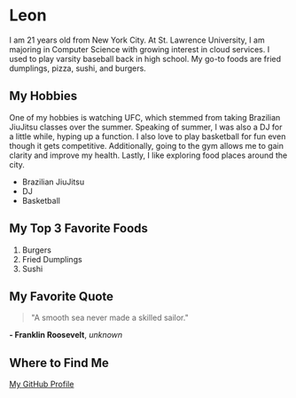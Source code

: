 # Leon 

I am 21 years old from New York City. At St. Lawrence University, I am majoring in Computer Science with growing interest in cloud services. I used 
to play varsity baseball back in high school. My go-to foods are fried dumplings, pizza, sushi, and burgers.

## My Hobbies
One of my hobbies is watching UFC, which stemmed from taking Brazilian JiuJitsu classes over the summer. Speaking of summer, 
I was also a DJ for a little while, hyping up a function. I also love to play basketball for fun even though it gets competitive. 
Additionally, going to the gym allows me to gain clarity and improve my health. Lastly, I like exploring food places around the city. 

+ Brazilian JiuJitsu
+ DJ
+ Basketball

## My Top 3 Favorite Foods 
1. Burgers
2. Fried Dumplings
3. Sushi

## My Favorite Quote 
> "A smooth sea never made a skilled sailor."

**- Franklin Roosevelt**, *unknown*

## Where to Find Me 
[My GitHub Profile](https://github.com/)





